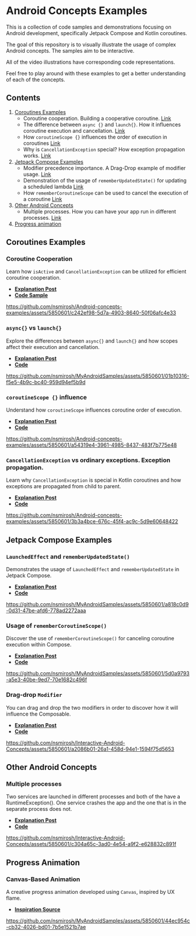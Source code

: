 

# Android Concepts Examples

This is a collection of code samples and demonstrations focusing on Android development, specifically Jetpack Compose and Kotlin coroutines. 

The goal of this repository is to visually illustrate the usage of complex Android concepts. The samples aim to be interactive. 

All of the video illustrations have corresponding code representations.

Feel free to play around with these examples to get a better understanding of each of the concepts. 


## Contents

1. [Coroutines Examples](#coroutines-examples)
    - Coroutine cooperation. Building a cooperative coroutine. [Link](#coroutine-cooperation)
    - The difference between `async {}` and `launch{}`. How it influences coroutine execution and cancellation. [Link](#async-vs-launch)
    - How `coroutineScope {}` influences the order of execution in coroutines [Link](#coroutinescope--influence)
    - Why is `CancellationException` special? How exception propagation works. [Link](#cancellationexception-vs-ordinary-exceptions-exception-propagation)
2. [Jetpack Compose Examples](#jetpack-compose-examples)
    - Modifier precedence importance. A Drag-Drop example of modifier usage. [Link](#drag-drop-modifier)
    - Demonstration of the usage of `rememberUpdatedState()` for updating a scheduled lambda [Link](#launchedeffect-and-rememberupdatedstate)
    - How `rememberCoroutineScope` can be used to cancel the execution of a coroutine [Link](#remember-coroutine-scope)
3. [Other Android Concepts](#other-android-concepts)
   - Multiple processes. How you can have your app run in different processes. [Link](#multiple-processes)
4. [Progress animation](#canvas-based-animation)


## Coroutines Examples

### Coroutine Cooperation
Learn how `isActive` and `CancellationException` can be utilized for efficient coroutine cooperation.
- **[Explanation Post](https://www.nickmirosh.com/post/do-you-know-what-coroutines-are-cooperative-means)**
- **[Code Sample](https://github.com/nsmirosh/Android-concepts-examples/blob/main/app/src/main/java/nick/mirosh/androidsamples/ui/coroutines/cooperative_coroutine/CooperativeCancellationScreen.kt)**  

https://github.com/nsmirosh/Android-concepts-examples/assets/5850601/c242ef98-5d7a-4903-8640-50f06afc4e33

### `async{}` vs `launch{}`
Explore the differences between `async{}` and `launch{}` and how scopes affect their execution and cancellation.
- **[Explanation Post](https://www.nickmirosh.com/post/do-you-know-how-scopes-work-in-coroutines)**
- **[Code](https://github.com/nsmirosh/Android-concepts-examples/blob/main/app/src/main/java/nick/mirosh/androidsamples/ui/coroutines/async/AsyncComparisonScreen.kt)**

https://github.com/nsmirosh/MyAndroidSamples/assets/5850601/01b10316-f5e5-4b9c-bc40-959d94ef5b9d

### `coroutineScope {}` influence
Understand how `coroutineScope` influences coroutine order of execution.
- **[Explanation Post](https://www.nickmirosh.com/post/do-you-know-how-coroutinescope-works-in-coroutines)**
- **[Code](https://github.com/nsmirosh/Android-concepts-examples/blob/main/app/src/main/java/nick/mirosh/androidsamples/ui/coroutines/coroutine_scope/CoroutineScopeScreen.kt)**

https://github.com/nsmirosh/Android-concepts-examples/assets/5850601/a54319e4-3961-4985-8437-483f7b775e48

### `CancellationException` vs ordinary exceptions. Exception propagation. 
Learn why `CancellationException` is special in Kotlin coroutines and how exceptions are propagated from child to parent.
- **[Explanation Post](https://www.nickmirosh.com/post/do-you-know-why-cancellationexception-is-special-in-coroutines)**
- **[Code](https://github.com/nsmirosh/Android-concepts-examples/blob/main/app/src/main/java/nick/mirosh/androidsamples/ui/coroutines/exceptions/different_exceptions/DifferentExceptionsScreen.kt)**

https://github.com/nsmirosh/Android-concepts-examples/assets/5850601/3b3a4bce-676c-45f4-ac9c-5d9e60648422


## Jetpack Compose Examples

### `LaunchedEffect` and `rememberUpdatedState()`
Demonstrates the usage of `LaunchedEffect` and `rememberUpdatedState` in Jetpack Compose.
- **[Explanation Post](https://www.nickmirosh.com/post/are-you-aware-of-the-pitfalls-of-launchedeffect-in-jetpack-compose)**
- **[Code](https://github.com/nsmirosh/Android-concepts-examples/blob/main/app/src/main/java/nick/mirosh/androidsamples/ui/side_effects/LaunchedEffectScreen.kt)**

https://github.com/nsmirosh/MyAndroidSamples/assets/5850601/a818c0d9-0d31-47be-afd6-778ad2272aaa

### Usage of `rememberCoroutineScope()`
Discover the use of `rememberCoroutineScope()` for canceling coroutine execution within Compose.
- **[Explanation Post](https://www.nickmirosh.com/post/are-you-using-coroutines-inside-your-composables-make-sure-to-use-remembercoroutinescope)**
- **[Code](https://github.com/nsmirosh/Android-concepts-examples/blob/main/app/src/main/java/nick/mirosh/androidsamples/ui/coroutines/remember_coroutine_scope/RememberCoroutineScope.kt)**

https://github.com/nsmirosh/MyAndroidSamples/assets/5850601/5d0a9793-a5e3-40be-9ed7-70e1682c496f

### Drag-drop `Modifier`
You can drag and drop the two modifiers in order to discover how it will influence the Composable. 
- **[Explanation Post](https://www.nickmirosh.com/post/do-you-know-how-to-position-your-modifiers-in-jetpack-compose)**
- **[Code](https://github.com/nsmirosh/Interactive-Android-Concepts/blob/main/app/src/main/java/nick/mirosh/androidsamples/ui/jetpack_compose/drag_drop_modifier/DragDropModifierScreen.kt
)**

https://github.com/nsmirosh/Interactive-Android-Concepts/assets/5850601/a2086b01-26a1-458d-94e1-1594f75d5653


## Other Android Concepts

### Multiple processes
Two services are launched in different processes and both of the have a RuntimeException(). 
One service crashes the app and the one that is in the separate process does not.
- **[Explanation Post](https://www.nickmirosh.com/post/is-it-possible-to-have-a-runtimeexception-in-your-android-app-and-have-it-crash)**
- **[Code](https://github.com/nsmirosh/Interactive-Android-Concepts/blob/main/app/src/main/java/nick/mirosh/androidsamples/ui/background_processing/multiple_processes/ProcessesScreen.kt)**

https://github.com/nsmirosh/Interactive-Android-Concepts/assets/5850601/c304a65c-3ad0-4e54-a9f2-e628832c891f


## Progress Animation

### Canvas-Based Animation
A creative progress animation developed using `Canvas`, inspired by UX flame.
- **[Inspiration Source](https://www.youtube.com/watch?v=LbktxnviLKI&ab_channel=UXFLAME)**

https://github.com/nsmirosh/MyAndroidSamples/assets/5850601/44ec954c-cb32-4026-bd01-7b5e1521b7ae



